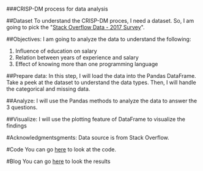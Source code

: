 ###CRISP-DM process for data analysis

##Dataset
To understand the CRISP-DM proces, I need a dataset. So, I am going to pick the "[Stack Overflow Data - 2017 Survey](https://insights.stackoverflow.com/survey)".

##Objectives:
I am going to analyze the data to understand the following:
1. Influence of education on salary
2. Relation between years of experience and salary
3. Effect of knowing more than one programming language

##Prepare data:
In this step, I will load the data into the Pandas DataFrame. Take a peek at the dataset to understand the data types.
Then, I will handle the categorical and missing data.

##Analyze:
I will use the Pandas methods to analyze the data to answer the 3 questions.

##Visualize:
I will use the plotting feature of DataFrame to visualize the findings

#Acknowledgmentsgments:
Data source is from Stack Overflow.

#Code
You can go [here](https://github.com/JambulingamD/StackOverflowData2017Survey/blob/master/StackOverflowData2017Survey.ipynb) to look at the code.

#Blog
You can go [here](https://medium.com/@jambs/basic-analysis-of-data-129700faaf60) to look the results